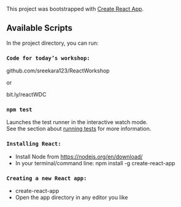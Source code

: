 This project was bootstrapped with [Create React App](https://github.com/facebook/create-react-app).

## Available Scripts

In the project directory, you can run:

### `Code for today’s workshop:`

github.com/sreekara123/ReactWorkshop

or

bit.ly/reactWDC


### `npm test`

Launches the test runner in the interactive watch mode.<br>
See the section about [running tests](https://facebook.github.io/create-react-app/docs/running-tests) for more information.

### `Installing React:`

-	Install Node from https://nodejs.org/en/download/
-	In your terminal/command line:
    npm install -g create-react-app


### `Creating a new React app:`

-	create-react-app <name of the new app directory>
-	Open the app directory in any editor you like
